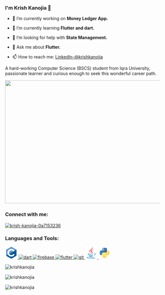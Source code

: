 ### I'm Krish Kanojia 👋

- 🔭 I’m currently working on **Money Ledger App.**

- 🌱 I’m currently learning **Flutter and dart.**

- 🤝 I’m looking for help with **State Management.**

- 💬 Ask me about **Flutter.**

- 📫 How to reach me: [LinkedIn-@krishkanojia](https://www.linkedin.com/in/krish-kanojia-0a7153236/)

 A hard-working Computer Science (BSCS) student from Iqra University, passionate learner and curious enough to seek this wonderful career path.

<img src="https://media3.giphy.com/media/qgQUggAC3Pfv687qPC/giphy.gif" 
     width="1000" 
    height="400" />

<h3 align="left">Connect with me:</h3>
<p align="left">
<a href="https://linkedin.com/in/krish-kanojia-0a7153236" target="blank"><img align="center" src="https://raw.githubusercontent.com/rahuldkjain/github-profile-readme-generator/master/src/images/icons/Social/linked-in-alt.svg" alt="krish-kanojia-0a7153236" height="30" width="40" /></a>
</p>

<h3 align="left">Languages and Tools:</h3>
<p align="left"> <a href="https://www.cprogramming.com/" target="_blank" rel="noreferrer"> <img src="https://raw.githubusercontent.com/devicons/devicon/master/icons/c/c-original.svg" alt="c" width="40" height="40"/> </a> <a href="https://dart.dev" target="_blank" rel="noreferrer"> <img src="https://www.vectorlogo.zone/logos/dartlang/dartlang-icon.svg" alt="dart" width="40" height="40"/> </a> <a href="https://firebase.google.com/" target="_blank" rel="noreferrer"> <img src="https://www.vectorlogo.zone/logos/firebase/firebase-icon.svg" alt="firebase" width="40" height="40"/> </a> <a href="https://flutter.dev" target="_blank" rel="noreferrer"> <img src="https://www.vectorlogo.zone/logos/flutterio/flutterio-icon.svg" alt="flutter" width="40" height="40"/> </a> <a href="https://git-scm.com/" target="_blank" rel="noreferrer"> <img src="https://www.vectorlogo.zone/logos/git-scm/git-scm-icon.svg" alt="git" width="40" height="40"/> </a> <a href="https://www.java.com" target="_blank" rel="noreferrer"> <img src="https://raw.githubusercontent.com/devicons/devicon/master/icons/java/java-original.svg" alt="java" width="40" height="40"/> </a> <a href="https://www.python.org" target="_blank" rel="noreferrer"> <img src="https://raw.githubusercontent.com/devicons/devicon/master/icons/python/python-original.svg" alt="python" width="40" height="40"/> </a> </p>

<p><img align="center" src="https://github-readme-stats.vercel.app/api?username=krishkanojia&show_icons=true&theme=gruvbox&locale=en" alt="krishkanojia" /></p>


<p><img align="center" src="https://github-readme-stats.vercel.app/api/top-langs?username=krishkanojia&show_icons=true&locale=en&layout=compact&theme=gruvbox" alt="krishkanojia" /></p>


<p><img align="center" src="https://github-readme-streak-stats.herokuapp.com/?user=krishkanojia&theme=gruvbox" alt="krishkanojia" /></p>

